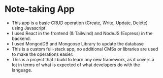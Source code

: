 # Note-taking App
- This app is a basic CRUD operation (Create, Write, Update, Delete) using Javascript
- I used React in the frontend (& Tailwind) and NodeJS (Express) in the backend.
- I used MongodDB and Mongoose Library to update the database
- This is a custom full-stack app, no additional CMSs or libraries are used to make the operations easier.
- This is a project that I build to learn any new framework, as it covers a lot in terms of what is expected of what developers do with the language.
